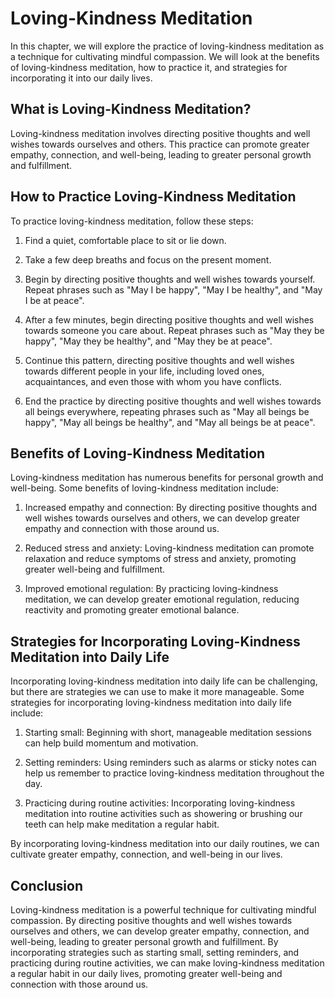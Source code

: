 Loving-Kindness Meditation
======================================================================================

In this chapter, we will explore the practice of loving-kindness meditation as a technique for cultivating mindful compassion. We will look at the benefits of loving-kindness meditation, how to practice it, and strategies for incorporating it into our daily lives.

What is Loving-Kindness Meditation?
-----------------------------------

Loving-kindness meditation involves directing positive thoughts and well wishes towards ourselves and others. This practice can promote greater empathy, connection, and well-being, leading to greater personal growth and fulfillment.

How to Practice Loving-Kindness Meditation
------------------------------------------

To practice loving-kindness meditation, follow these steps:

1. Find a quiet, comfortable place to sit or lie down.

2. Take a few deep breaths and focus on the present moment.

3. Begin by directing positive thoughts and well wishes towards yourself. Repeat phrases such as "May I be happy", "May I be healthy", and "May I be at peace".

4. After a few minutes, begin directing positive thoughts and well wishes towards someone you care about. Repeat phrases such as "May they be happy", "May they be healthy", and "May they be at peace".

5. Continue this pattern, directing positive thoughts and well wishes towards different people in your life, including loved ones, acquaintances, and even those with whom you have conflicts.

6. End the practice by directing positive thoughts and well wishes towards all beings everywhere, repeating phrases such as "May all beings be happy", "May all beings be healthy", and "May all beings be at peace".

Benefits of Loving-Kindness Meditation
--------------------------------------

Loving-kindness meditation has numerous benefits for personal growth and well-being. Some benefits of loving-kindness meditation include:

1. Increased empathy and connection: By directing positive thoughts and well wishes towards ourselves and others, we can develop greater empathy and connection with those around us.

2. Reduced stress and anxiety: Loving-kindness meditation can promote relaxation and reduce symptoms of stress and anxiety, promoting greater well-being and fulfillment.

3. Improved emotional regulation: By practicing loving-kindness meditation, we can develop greater emotional regulation, reducing reactivity and promoting greater emotional balance.

Strategies for Incorporating Loving-Kindness Meditation into Daily Life
-----------------------------------------------------------------------

Incorporating loving-kindness meditation into daily life can be challenging, but there are strategies we can use to make it more manageable. Some strategies for incorporating loving-kindness meditation into daily life include:

1. Starting small: Beginning with short, manageable meditation sessions can help build momentum and motivation.

2. Setting reminders: Using reminders such as alarms or sticky notes can help us remember to practice loving-kindness meditation throughout the day.

3. Practicing during routine activities: Incorporating loving-kindness meditation into routine activities such as showering or brushing our teeth can help make meditation a regular habit.

By incorporating loving-kindness meditation into our daily routines, we can cultivate greater empathy, connection, and well-being in our lives.

Conclusion
----------

Loving-kindness meditation is a powerful technique for cultivating mindful compassion. By directing positive thoughts and well wishes towards ourselves and others, we can develop greater empathy, connection, and well-being, leading to greater personal growth and fulfillment. By incorporating strategies such as starting small, setting reminders, and practicing during routine activities, we can make loving-kindness meditation a regular habit in our daily lives, promoting greater well-being and connection with those around us.
